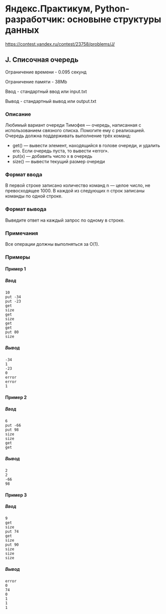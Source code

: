 # Яндекс.Практикум, Python-разработчик: основыне структуры данных

https://contest.yandex.ru/contest/23758/problems/J/

## J. Списочная очередь

Ограничение времени - 0.095 секунд

Ограничение памяти - 38Mb

Ввод - стандартный ввод или input.txt

Вывод - стандартный вывод или output.txt


### Описание

Любимый вариант очереди Тимофея — очередь, написанная с использованием связного списка. Помогите ему с реализацией. Очередь должна поддерживать выполнение трёх команд:

* get() — вывести элемент, находящийся в голове очереди, и удалить его. Если очередь пуста, то вывести «error».
* put(x) — добавить число x в очередь
* size() — вывести текущий размер очереди

### Формат ввода

В первой строке записано количество команд n — целое число, не превосходящее 1000. В каждой из следующих n строк записаны команды по одной строке. 

### Формат вывода

Выведите ответ на каждый запрос по одному в строке.

### Примечания

Все операции должны выполняться за O(1).

### Примеры

#### Пример 1

##### Ввод
```
10
put -34
put -23
get
size
get
size
get
get
put 80
size
```

##### Вывод
```
-34
1
-23
0
error
error
1
```

#### Пример 2

##### Ввод
```
6
put -66
put 98
size
size
get
get
```

##### Вывод
```
2
2
-66
98
```

#### Пример 3

##### Ввод
```
9
get
size
put 74
get
size
put 90
size
size
size
```

##### Вывод
```
error
0
74
0
1
1
1
```

